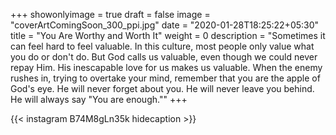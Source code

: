 +++
showonlyimage = true
draft = false
image = "coverArtComingSoon_300_ppi.jpg"
date = "2020-01-28T18:25:22+05:30"
title = "You Are Worthy and Worth It"
weight = 0
description = "Sometimes it can feel hard to feel valuable. In this culture, most people only value what you do or don't do. But God calls us valuable, even though we could never repay Him. His inescapable love for us makes us valuable. When the enemy rushes in, trying to overtake your mind, remember that you are the apple of God's eye. He will never forget about you. He will never leave you behind. He will always say &quot;You are enough.&quot;"
+++


{{< instagram B74M8gLn35k hidecaption >}}
